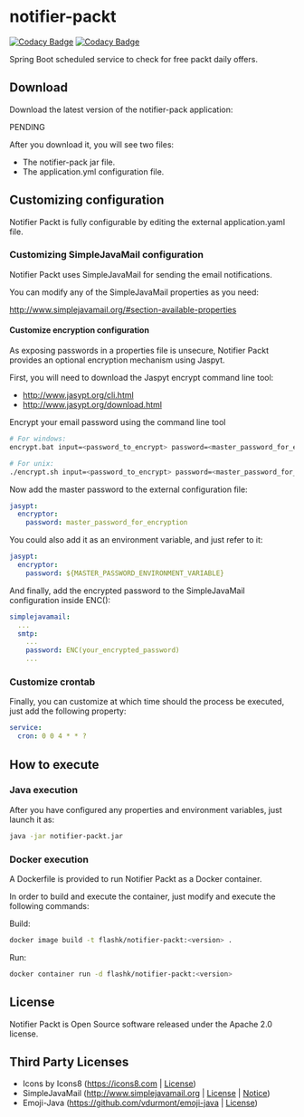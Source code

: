 # notifier-packt

[![Codacy Badge](https://api.codacy.com/project/badge/Grade/4f44adffbcc347e4a50774dd89084a41)](https://app.codacy.com/app/Flashky/notifier-packt?utm_source=github.com&utm_medium=referral&utm_content=Flashky/notifier-packt&utm_campaign=Badge_Grade_Dashboard)
[![Codacy Badge](https://api.codacy.com/project/badge/Coverage/08c6235b955540038929f66cccfb616e)](https://www.codacy.com/app/Flashky/notifier-packt?utm_source=github.com&utm_medium=referral&utm_content=Flashky/notifier-packt&utm_campaign=Badge_Coverage)

Spring Boot scheduled  service to check for free packt daily offers.

## Download
Download the latest version of the notifier-pack application:

PENDING

After you download it, you will see two files:
-   The notifier-pack jar file.
-   The application.yml configuration file.

## Customizing configuration
Notifier Packt is fully configurable by editing the external application.yaml file.

### Customizing SimpleJavaMail configuration
Notifier Packt uses SimpleJavaMail for sending the email notifications.

You can modify any of the SimpleJavaMail properties as you need:

<http://www.simplejavamail.org/#section-available-properties>

#### Customize encryption configuration

As exposing passwords in a properties file is unsecure, Notifier Packt provides an optional encryption mechanism using Jaspyt.

First, you will need to download the Jaspyt encrypt command line tool:
-   <http://www.jasypt.org/cli.html>
-   <http://www.jasypt.org/download.html>

Encrypt your email password using the command line tool

```bash
# For windows:
encrypt.bat input=<password_to_encrypt> password=<master_password_for_encryption>

# For unix:
./encrypt.sh input=<password_to_encrypt> password=<master_password_for_encryption>
```

Now add the master password to the external configuration file:
```yaml
jasypt:
  encryptor:
    password: master_password_for_encryption
```

You could also add it as an environment variable, and just refer to it:
```yaml
jasypt:
  encryptor:
    password: ${MASTER_PASSWORD_ENVIRONMENT_VARIABLE}
```

And finally, add the encrypted password to the SimpleJavaMail configuration inside ENC():

```yaml
simplejavamail:
  ...
  smtp:
    ...
    password: ENC(your_encrypted_password)
    ...
```
### Customize crontab

Finally, you can customize at which time should the process be executed, just add the following property:

```yaml
service:
  cron: 0 0 4 * * ?
```

## How to execute

### Java execution
After you have configured any properties and environment variables, just launch it as:

```sh
java -jar notifier-packt.jar
```

### Docker execution
A Dockerfile is provided to run Notifier Packt as a Docker container.

In order to build and execute the container, just modify and execute the following commands:

Build:
```sh
docker image build -t flashk/notifier-packt:<version> .
```

Run:
```sh
docker container run -d flashk/notifier-packt:<version>
``` 
## License
Notifier Packt is Open Source software released under the Apache 2.0 license.

## Third Party Licenses
-   Icons by Icons8 (<https://icons8.com> | [License](https://icons8.com/license))
-   SimpleJavaMail (<http://www.simplejavamail.org> | [License](https://github.com/bbottema/simple-java-mail/blob/develop/LICENSE-2.0.txt) | [Notice](https://github.com/bbottema/simple-java-mail/blob/develop/NOTICE.txt))
-   Emoji-Java (<https://github.com/vdurmont/emoji-java> | [License](https://github.com/vdurmont/emoji-java/blob/master/LICENSE.md))
